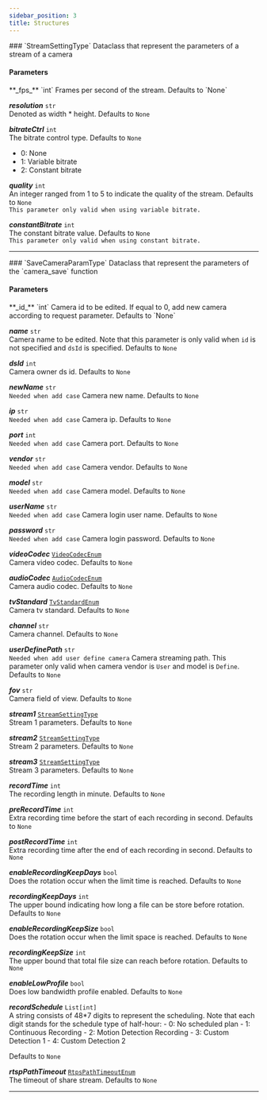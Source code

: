 ```yaml
---
sidebar_position: 3
title: Structures
---
```

<div class="---">
### `StreamSettingType`
Dataclass that represent the parameters of a stream of a camera  
  
#### Parameters
<div class="padding-left--md">
**_fps_** `int`  
Frames per second of the stream. Defaults to `None`  
  
**_resolution_** `str`  
Denoted as width * height. Defaults to `None`  
  
**_bitrateCtrl_** `int`  
The bitrate control type. Defaults to `None`
- 0: None
- 1: Variable bitrate
- 2: Constant bitrate  
  
**_quality_** `int`  
An integer ranged from 1 to 5 to indicate the quality of the stream. Defaults to `None`  
`This parameter only valid when using variable bitrate.`  
  
**_constantBitrate_** `int`  
The constant bitrate value. Defaults to `None`  
`This parameter only valid when using constant bitrate.`  
  

</div>

</div>



---


<div class="---">
### `SaveCameraParamType`
Dataclass that represent the parameters of the `camera_save` function  
  
#### Parameters
<div class="padding-left--md">
**_id_** `int`  
Camera id to be edited. If equal to 0, add new camera according to request parameter. Defaults to `None`  
  
**_name_** `str`  
Camera name to be edited. Note that this parameter is only valid when `id` is not specified and `dsId` is specified. Defaults to `None`  
  
**_dsId_** `int`  
Camera owner ds id. Defaults to `None`  
  
**_newName_** `str`  
`Needed when add case` Camera new name. Defaults to `None`  
  
**_ip_** `str`  
`Needed when add case` Camera ip. Defaults to `None`  
  
**_port_** `int`  
`Needed when add case` Camera port. Defaults to `None`  
  
**_vendor_** `str`  
`Needed when add case` Camera vendor. Defaults to `None`  
  
**_model_** `str`  
`Needed when add case` Camera model. Defaults to `None`  
  
**_userName_** `str`  
`Needed when add case` Camera login user name. Defaults to `None`  
  
**_password_** `str`  
`Needed when add case` Camera login password. Defaults to `None`  
  
**_videoCodec_**  [`VideoCodecEnum`](/apis/enumerations.md#videocodecenum)   
Camera video codec. Defaults to `None`  
  
**_audioCodec_**  [`AudioCodecEnum`](/apis/enumerations.md#audiocodecenum)   
Camera audio codec. Defaults to `None`  
  
**_tvStandard_**  [`TvStandardEnum`](/apis/enumerations.md#tvstandardenum)   
Camera tv standard. Defaults to `None`  
  
**_channel_** `str`  
Camera channel. Defaults to `None`  
  
**_userDefinePath_** `str`  
`Needed when add user define camera` Camera streaming path. This parameter only valid when camera vendor is `User` and model is `Define`.
Defaults to `None`  
  
**_fov_** `str`  
Camera field of view. Defaults to `None`  
  
**_stream1_**  [`StreamSettingType`](/apis/structures.md#streamsettingtype)   
Stream 1 parameters. Defaults to `None`  
  
**_stream2_**  [`StreamSettingType`](/apis/structures.md#streamsettingtype)   
Stream 2 parameters. Defaults to `None`  
  
**_stream3_**  [`StreamSettingType`](/apis/structures.md#streamsettingtype)   
Stream 3 parameters. Defaults to `None`  
  
**_recordTime_** `int`  
The recording length in minute. Defaults to `None`  
  
**_preRecordTime_** `int`  
Extra recording time before the start of each recording in second. Defaults to `None`  
  
**_postRecordTime_** `int`  
Extra recording time after the end of each recording in second. Defaults to `None`  
  
**_enableRecordingKeepDays_** `bool`  
Does the rotation occur when the limit time is reached. Defaults to `None`  
  
**_recordingKeepDays_** `int`  
The upper bound indicating how long a file can be store before rotation. Defaults to `None`  
  
**_enableRecordingKeepSize_** `bool`  
Does the rotation occur when the limit space is reached. Defaults to `None`  
  
**_recordingKeepSize_** `int`  
The upper bound that total file size can reach before rotation. Defaults to `None`  
  
**_enableLowProfile_** `bool`  
Does low bandwidth profile enabled. Defaults to `None`  
  
**_recordSchedule_** `List[int]`  
A string consists of 48*7 digits to represent the scheduling. Note that each digit stands for the schedule type of half-hour:
    - 0: No scheduled plan
    - 1: Continuous Recording
    - 2: Motion Detection Recording
    - 3: Custom Detection 1
    - 4: Custom Detection 2
    
Defaults to `None`  
  
**_rtspPathTimeout_**  [`RtpsPathTimeoutEnum`](/apis/enumerations.md#rtpspathtimeoutenum)   
The timeout of share stream. Defaults to `None`  
  

</div>

</div>



---


